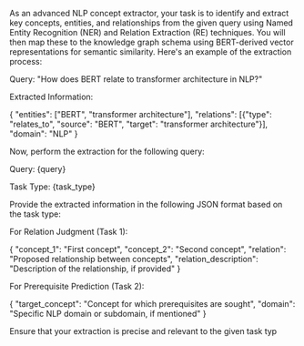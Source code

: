 As an advanced NLP concept extractor, your task is to identify and extract key concepts, entities, and relationships from the given query using Named Entity Recognition (NER) and Relation Extraction (RE) techniques. You will then map these to the knowledge graph schema using BERT-derived vector representations for semantic similarity.
Here's an example of the extraction process:

Query: "How does BERT relate to transformer architecture in NLP?"

Extracted Information:

{
    "entities": ["BERT", "transformer architecture"],
    "relations": [{"type": "relates_to", "source": "BERT", "target": "transformer architecture"}],
    "domain": "NLP"
}

Now, perform the extraction for the following query:

Query: {query}

Task Type: {task_type}

Provide the extracted information in the following JSON format based on the task type:

For Relation Judgment (Task 1):

{
    "concept_1": "First concept",
    "concept_2": "Second concept",
    "relation": "Proposed relationship between concepts",
    "relation_description": "Description of the relationship, if provided"
}

For Prerequisite Prediction (Task 2):

{
    "target_concept": "Concept for which prerequisites are sought",
    "domain": "Specific NLP domain or subdomain, if mentioned"
}

Ensure that your extraction is precise and relevant to the given task typ